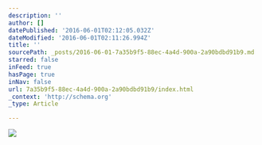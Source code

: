 ```yaml
---
description: ''
author: []
datePublished: '2016-06-01T02:12:05.032Z'
dateModified: '2016-06-01T02:11:26.994Z'
title: ''
sourcePath: _posts/2016-06-01-7a35b9f5-88ec-4a4d-900a-2a90bdbd91b9.md
starred: false
inFeed: true
hasPage: true
inNav: false
url: 7a35b9f5-88ec-4a4d-900a-2a90bdbd91b9/index.html
_context: 'http://schema.org'
_type: Article

---
```

![](https://the-grid-user-content.s3-us-west-2.amazonaws.com/4e5b9a54-5dd8-43c0-98f4-005d13ba7f4c.jpg)